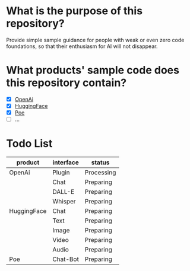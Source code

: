# What is the purpose of this repository?
Provide simple sample guidance for people with weak or even zero code foundations, so that their enthusiasm for AI will not disappear.

# What products' sample code does this repository contain?

- [x]  [OpenAi](https://github.com/openai)
- [x]  [HuggingFace](https://github.com/huggingface)
- [x]  [Poe](https://github.com/poe-platform)
- [ ]  ...
# Todo List
| product     | interface | status     |
|-------------|-----------|------------|
| OpenAi      | Plugin    | Processing |
|             | Chat      | Preparing  |
|             | DALL-E    | Preparing  |
|             | Whisper   | Preparing  |
| HuggingFace | Chat      | Preparing  |
|             | Text      | Preparing  |
|             | Image     | Preparing  |
|             | Video     | Preparing  |
|             | Audio     | Preparing  |
| Poe         | Chat-Bot  | Preparing  |

